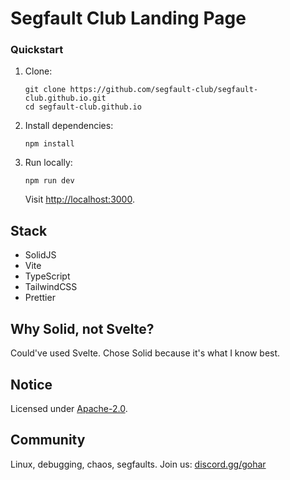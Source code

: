 # Segfault Club Landing Page

### Quickstart

1. Clone:
   ```
   git clone https://github.com/segfault-club/segfault-club.github.io.git
   cd segfault-club.github.io
   ```
2. Install dependencies:
   ```
   npm install
   ```
3. Run locally:
   ```
   npm run dev
   ```
   Visit [http://localhost:3000](http://localhost:3000).

## Stack

- SolidJS
- Vite
- TypeScript
- TailwindCSS
- Prettier

## Why Solid, not Svelte?

Could've used Svelte. Chose Solid because it's what I know best.

## Notice

Licensed under [Apache-2.0](./LICENSE).

## Community

Linux, debugging, chaos, segfaults. Join us: [discord.gg/gohar](https://discord.gg/gohar)
